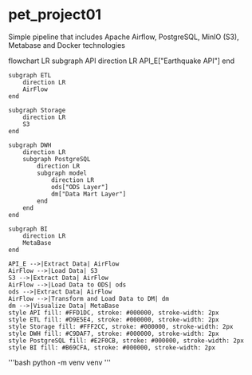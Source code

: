 # pet_project01
Simple pipeline that includes Apache Airflow, PostgreSQL, MinIO (S3), Metabase and Docker technologies 

flowchart LR
    subgraph API
        direction LR
        API_E["Earthquake API"]
    end

    subgraph ETL
        direction LR
        AirFlow
    end

    subgraph Storage
        direction LR
        S3
    end

    subgraph DWH
        direction LR
        subgraph PostgreSQL
            direction LR
            subgraph model
                direction LR
                ods["ODS Layer"]
                dm["Data Mart Layer"]
            end
        end
    end

    subgraph BI
        direction LR
        MetaBase
    end

    API_E -->|Extract Data| AirFlow
    AirFlow -->|Load Data| S3
    S3 -->|Extract Data| AirFlow
    AirFlow -->|Load Data to ODS| ods
    ods -->|Extract Data| AirFlow
    AirFlow -->|Transform and Load Data to DM| dm
    dm -->|Visualize Data| MetaBase
    style API fill: #FFD1DC, stroke: #000000, stroke-width: 2px
    style ETL fill: #D9E5E4, stroke: #000000, stroke-width: 2px
    style Storage fill: #FFF2CC, stroke: #000000, stroke-width: 2px
    style DWH fill: #C9DAF7, stroke: #000000, stroke-width: 2px
    style PostgreSQL fill: #E2F0CB, stroke: #000000, stroke-width: 2px
    style BI fill: #B69CFA, stroke: #000000, stroke-width: 2px




'''bash 
python -m venv venv
'''
